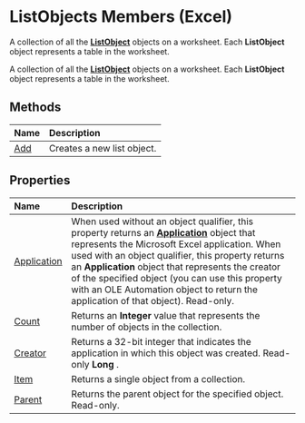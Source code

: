 
# ListObjects Members (Excel)
A collection of all the  **[ListObject](46de6c4f-8ce0-0c7d-da59-6e52f5eab612.md)** objects on a worksheet. Each **ListObject** object represents a table in the worksheet.

A collection of all the  **[ListObject](46de6c4f-8ce0-0c7d-da59-6e52f5eab612.md)** objects on a worksheet. Each **ListObject** object represents a table in the worksheet.


## Methods



|**Name**|**Description**|
|:-----|:-----|
|[Add](764dafed-d4e3-82b9-df8c-68a358319491.md)|Creates a new list object.|

## Properties



|**Name**|**Description**|
|:-----|:-----|
|[Application](7b1a3c94-8446-9f4c-98fb-3fd1f99360f1.md)|When used without an object qualifier, this property returns an  **[Application](19b73597-5cf9-4f56-8227-b5211f657f6f.md)** object that represents the Microsoft Excel application. When used with an object qualifier, this property returns an **Application** object that represents the creator of the specified object (you can use this property with an OLE Automation object to return the application of that object). Read-only.|
|[Count](ad5df088-54c7-63c3-c25a-77370fe3d250.md)|Returns an  **Integer** value that represents the number of objects in the collection.|
|[Creator](6baa548b-04a6-e0eb-d45f-8d3f24848c3b.md)|Returns a 32-bit integer that indicates the application in which this object was created. Read-only  **Long** .|
|[Item](39f00da9-170d-e62b-4beb-38e06a8ba533.md)|Returns a single object from a collection.|
|[Parent](479a6593-702e-f834-a944-a68df8cba69f.md)|Returns the parent object for the specified object. Read-only.|
